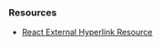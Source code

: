 ### Resources

* [React External Hyperlink Resource](https://stackoverflow.com/questions/50350085/how-to-make-a-hyperlink-external-in-react)